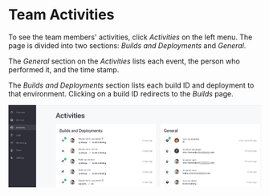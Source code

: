 # Team Activities

To see the team members' activities, click _Activities_ on the left menu. The page is divided into two sections:  _Builds and Deployments_ and _General_.

The _General_ section on the _Activities_ lists each event, the person who performed it, and the time stamp.

The _Builds and Deployments_ section lists each build ID and deployment to that environment. Clicking on a build ID redirects to the _Builds_ page.

![Figure 1: The Activities tab shows your team's activities.](./team-activities/images/01.png)
